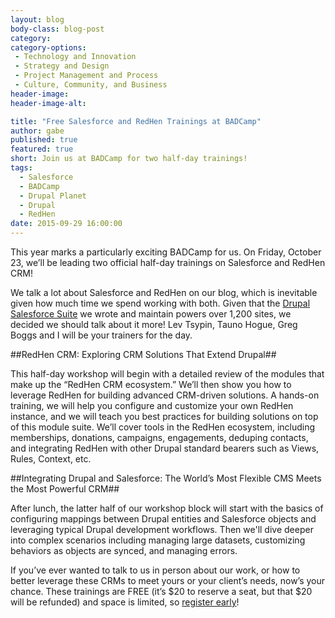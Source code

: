 ```yaml
---
layout: blog
body-class: blog-post
category:
category-options:
 - Technology and Innovation
 - Strategy and Design
 - Project Management and Process
 - Culture, Community, and Business
header-image:
header-image-alt:

title: "Free Salesforce and RedHen Trainings at BADCamp"
author: gabe
published: true
featured: true
short: Join us at BADCamp for two half-day trainings!
tags: 
  - Salesforce
  - BADCamp
  - Drupal Planet
  - Drupal
  - RedHen
date: 2015-09-29 16:00:00
---
```


This year marks a particularly exciting BADCamp for us. On Friday, October 23, we’ll be leading two official half-day trainings on Salesforce and RedHen CRM! 

We talk a lot about Salesforce and RedHen on our blog, which is inevitable given how much time we spend working with both. Given that the [Drupal Salesforce Suite](https://www.drupal.org/project/salesforce) we wrote and maintain powers over 1,200 sites, we decided we should talk about it more! Lev Tsypin, Tauno Hogue, Greg Boggs and I will be your trainers for the day.

##RedHen CRM: Exploring CRM Solutions That Extend Drupal##

This half-day workshop will begin with a detailed review of the modules that make up the “RedHen CRM ecosystem.” We’ll then show you how to leverage RedHen for building advanced CRM-driven solutions. A hands-on training, we will help you configure and customize your own RedHen instance, and we will teach you best practices for building solutions on top of this module suite. We’ll cover tools in the RedHen ecosystem, including memberships, donations, campaigns, engagements, deduping contacts, and integrating RedHen with other Drupal standard bearers such as Views, Rules, Context, etc.

##Integrating Drupal and Salesforce: The World’s Most Flexible CMS Meets the Most Powerful CRM##

After lunch, the latter half of our workshop block will start with the basics of configuring mappings between Drupal entities and Salesforce objects and leveraging typical Drupal development workflows. Then we'll dive deeper into complex scenarios including managing large datasets, customizing behaviors as objects are synced, and managing errors.

If you’ve ever wanted to talk to us in person about our work, or how to better leverage these CRMs to meet yours or your client’s needs, now’s your chance. These trainings are FREE (it’s $20 to reserve a seat, but that $20 will be refunded) and space is limited, so [register early](https://2015.badcamp.net/training/drupal-redhen-salesforce)!

